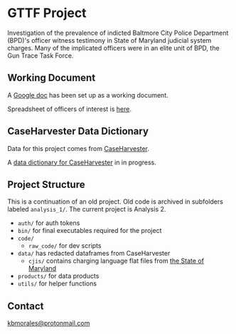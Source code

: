 # GTTF Project

Investigation of the prevalence of indicted Baltmore City Police Department 
(BPD)'s officer witness testimony in State of Maryland judicial system charges. 
Many of the implicated officers were in an elite unit of BPD, the Gun Trace Task
Force.

## Working Document

A [Google doc](https://docs.google.com/document/d/1oYOR2fSPy9J7ww962wzOi6ew2UCOB_APAwNOB00Wbf0/edit?usp=sharing) has been set up as a working document.

Spreadsheet of officers of interest is [here](https://docs.google.com/spreadsheets/d/1wcq2rMb0OKX2_IzMHIAM7CqIR9F4i4-NLleXERA-MLI/edit?usp=sharing).

## CaseHarvester Data Dictionary

Data for this project comes from [CaseHarvester](https://github.com/dismantl/CaseHarvester).

A [data dictionary for CaseHarvester](https://docs.google.com/spreadsheets/d/1L_ssWJ2KYDOZXiTnFcG0KF1HnxDK9dj9Er3yDZE6Dkg/edit?usp=sharing) in in progress.

## Project Structure

This is a continuation of an old project. Old code is archived in subfolders 
labeled `analysis_1/`. The current project is Analysis 2.  

- `auth/` for auth tokens
- `bin/` for final executables required for the project
- `code/` 
  - `raw_code/` for dev scripts
- `data/` has redacted dataframes from CaseHarvester
  - `cjis/` contains charging language flat files from [the State of Maryland](https://www.mdcourts.gov/district/chargedb)
- `products/` for data products
- `utils/` for helper functions

## Contact

[kbmorales@protonmail.com](mailto:kbmorales@protonmail.com)
